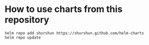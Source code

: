 # How to use charts from this repository

```
helm repo add shurshun https://shurshun.github.com/helm-charts
helm repo update
```